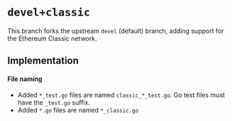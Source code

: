 # `devel+classic`

This branch forks the upstream `devel` (default) branch, adding support for the Ethereum Classic network.

## Implementation

#### File naming
- Added `*_test.go` files are named `classic_*_test.go`. Go test files must have the `_test.go` suffix.
- Added `*.go` files are named `*_classic.go`
